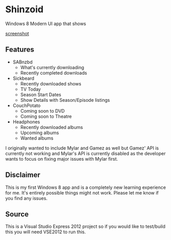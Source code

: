Shinzoid
====

Windows 8 Modern UI app that shows 

[screenshot](https://github.com/dbaines/Usenet-Intranet-PHP-Homepage/raw/master/intranet/screenshots/screen1.png)

## Features

* SABnzbd
	* What's currently downloading
	* Recently completed downloads
* Sickbeard
	* Recently downloaded shows
	* TV Today
	* Season Start Dates
	* Show Details with Season/Episode listings
* CouchPotato
	* Coming soon to DVD
	* Coming soon to Theatre
* Headphones
	* Recently downloaded albums
	* Upcoming albums
	* Wanted albums

I originally wanted to include Mylar and Gamez as well but Gamez' API is currently not working and Mylar's API is currently disabled as the developer wants to focus on fixing major issues with Mylar first. 

## Disclaimer

This is my first Windows 8 app and is a completely new learning experience for me. It's entirely possible things might not work. Please let me know if you find any issues.

## Source

This is a Visual Studio Express 2012 project so if you would like to test/build this you will need VSE2012 to run this. 